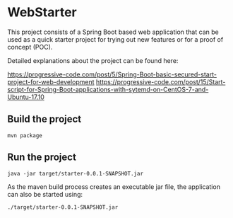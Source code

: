 # WebStarter

This project consists of a Spring Boot based web application that can be used as a quick starter project for trying out new features or for a proof of concept (POC).

Detailed explanations about the project can be found here: 

https://progressive-code.com/post/5/Spring-Boot-basic-secured-start-project-for-web-development
https://progressive-code.com/post/15/Start-script-for-Spring-Boot-applications-with-sytemd-on-CentOS-7-and-Ubuntu-17.10

## Build the project

```
mvn package
```

## Run the project

```
java -jar target/starter-0.0.1-SNAPSHOT.jar
```
As the maven build process creates an executable jar file, the application can also be started using:

```
./target/starter-0.0.1-SNAPSHOT.jar
```

